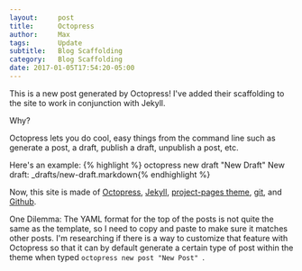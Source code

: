```yaml
---
layout:     post
title:      Octopress
author:     Max
tags: 		Update
subtitle:   Blog Scaffolding
category:   Blog Scaffolding
date: 2017-01-05T17:54:20-05:00
---
```


This is a new post generated by Octopress! I've added their scaffolding to the site to work in conjunction with Jekyll. <br>

Why?<br>

Octopress lets you do cool, easy things from the command line such as generate a post, a draft, publish a draft, unpublish a post, etc. 

Here's an example:
{% highlight %} octopress new draft "New Draft"
New draft: _drafts/new-draft.markdown{% endhighlight %}

Now, this site is made of <a href="https://github.com/octopress/octopress">Octopress</a>, <a href="http://jekyllrb.com/">Jekyll</a>, <a href="http://jekyllthemes.org/themes/project-pages/">project-pages theme</a>, <a href="https://git-scm.com/">git</a>, and <a href="http://www.github.com/">Github</a>. 

One Dilemma: 
The YAML format for the top of the posts is not quite the same as the template, so I need to copy and paste to make sure it matches other posts. I'm researching if there is a way to customize that feature with Octopress so that it can by default generate a certain type of post within the theme when typed ```octopress new post "New Post" ```.  